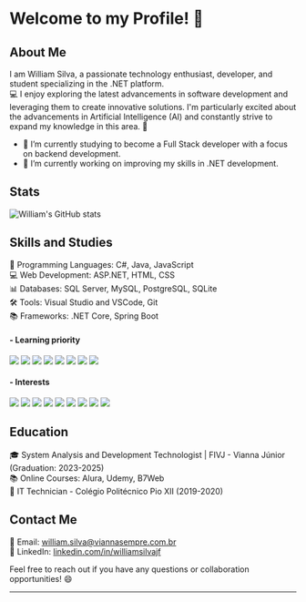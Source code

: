# Welcome to my Profile! 👋

## About Me

I am William Silva, a passionate technology enthusiast, developer, and student specializing in the .NET platform.  
💻 I enjoy exploring the latest advancements in software development and leveraging them to create innovative solutions. I'm particularly excited about the advancements in Artificial Intelligence (AI) and constantly strive to expand my knowledge in this area. 🤖

- 🌱 I’m currently studying to become a Full Stack developer with a focus on backend development.  
- 🔭 I’m currently working on improving my skills in .NET development.  

## Stats

![William's GitHub stats](https://github-readme-stats.vercel.app/api?username=unclWill&show_icons=true&theme=radical)


## Skills and Studies

🔧 Programming Languages: C#, Java, JavaScript  
💻 Web Development: ASP.NET, HTML, CSS  
📊 Databases: SQL Server, MySQL, PostgreSQL, SQLite  
🛠️ Tools: Visual Studio and VSCode, Git  
📚 Frameworks: .NET Core, Spring Boot  

#### - Learning priority

[![](https://img.shields.io/badge/.NET-5C2D91?style=for-the-badge&logo=.net&logoColor=white)]() 
[![](https://img.shields.io/badge/C%23-239120?style=for-the-badge&logo=c-sharp&logoColor=white)]()
[![](https://img.shields.io/badge/PostgreSQL-316192?style=for-the-badge&logo=postgresql&logoColor=white)]() 
[![](https://img.shields.io/badge/HTML5-E34F26?style=for-the-badge&logo=html5&logoColor=white)]() 
[![](https://img.shields.io/badge/CSS-239120?&style=for-the-badge&logo=css3&logoColor=white)]()
[![](https://img.shields.io/badge/JavaScript-F7DF1E?style=for-the-badge&logo=javascript&logoColor=black)]()
[![](https://img.shields.io/badge/Java-ED8B00?style=for-the-badge&logo=openjdk&logoColor=white)]()
[![](https://img.shields.io/badge/Spring-6DB33F?style=for-the-badge&logo=spring&logoColor=white)]()

#### - Interests

[![](https://img.shields.io/badge/blazor-%235C2D91.svg?style=for-the-badge&logo=blazor&logoColor=white)]()
[![](https://img.shields.io/badge/PHP-777BB4?style=for-the-badge&logo=php&logoColor=white)]() 
[![](https://img.shields.io/badge/chatGPT-74aa9c?style=for-the-badge&logo=openai&logoColor=white)]() 
[![](https://img.shields.io/badge/Amazon_AWS-232F3E?style=for-the-badge&logo=amazon-aws&logoColor=white)]()
[![](https://img.shields.io/badge/Rust-000000?style=for-the-badge&logo=rust&logoColor=white)]() 
[![](https://img.shields.io/badge/Express.js-404D59?style=for-the-badge)]() 
[![](https://img.shields.io/badge/React-20232A?style=for-the-badge&logo=react&logoColor=61DAFB)]() 
[![](https://img.shields.io/badge/Flutter-02569B?style=for-the-badge&logo=flutter&logoColor=white)]()
[![](https://img.shields.io/badge/MongoDB-4EA94B?style=for-the-badge&logo=mongodb&logoColor=white)]()


## Education

🎓 System Analysis and Development Technologist | FIVJ - Vianna Júnior (Graduation: 2023-2025)  
📚 Online Courses: Alura, Udemy, B7Web  
📜 IT Technician - Colégio Politécnico Pio XII (2019-2020)

## Contact Me

📧 Email: william.silva@viannasempre.com.br   
💼 LinkedIn: [linkedin.com/in/williamsilvajf](https://www.linkedin.com/in/williamsilvajf/)  

Feel free to reach out if you have any questions or collaboration opportunities! 😄

---
